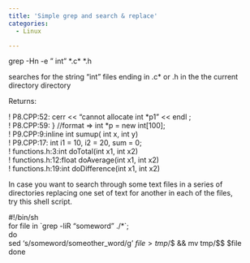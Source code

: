 ```yaml
---
title: 'Simple grep and search & replace'
categories:
  - Linux

---
```

grep -Hn -e &#8221; int&#8221; \*.c\* *.h

searches for the string &#8220;int&#8221; files ending in .c* or .h in the the current directory directory 

Returns:

! P8.CPP:52: cerr << &#8220;cannot allocate int *p1&#8221; << endl ;  
! P8.CPP:59: } //format => int *p = new int[100];  
! P9.CPP:9:inline int sumup( int x, int y)  
! P9.CPP:17: int i1 = 10, i2 = 20, sum = 0;  
! functions.h:3:int doTotal(int x1, int x2)  
! functions.h:12:float doAverage(int x1, int x2)  
! functions.h:19:int doDifference(int x1, int x2)

In case you want to search through some text files in a series of  
directories replacing one set of text for another in each of the files,  
try this shell script.

#!/bin/sh  
for file in \`grep -liR &#8220;someword&#8221; ./*\`;  
do  
sed &#8216;s/someword/someother_word/g&#8217; $file > tmp/$$ && mv tmp/$$ $file  
done